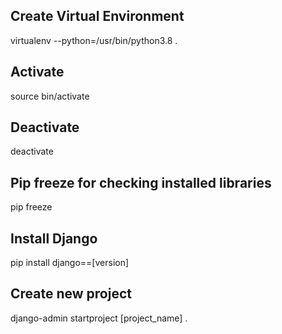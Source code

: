 ## Create Virtual Environment
virtualenv --python=/usr/bin/python3.8 .

## Activate 
source bin/activate

## Deactivate
deactivate

## Pip freeze for checking installed libraries
pip freeze

## Install Django
pip install django==[version]


## Create new project
django-admin startproject [project_name] .
